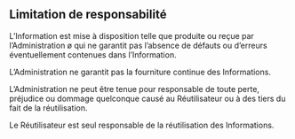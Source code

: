 ## Limitation de responsabilité

L’Information est mise à disposition telle que produite ou reçue par l’Administration 
ø
qui ne garantit pas l’absence de défauts ou d’erreurs éventuellement contenues dans l’Information.

L’Administration ne garantit pas la fourniture continue des Informations.

L’Administration ne peut être tenue pour responsable de toute perte, préjudice ou dommage quelconque causé au Réutilisateur ou à des tiers du fait de la réutilisation.

Le Réutilisateur est seul responsable de la réutilisation des Informations.
